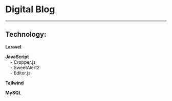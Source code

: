 # Digital Blog
---

## Technology:

**Laravel**  

**JavaScript**  
&nbsp;&nbsp;&nbsp;&nbsp;- Cropper.js  
&nbsp;&nbsp;&nbsp;&nbsp;- SweetAlert2  
&nbsp;&nbsp;&nbsp;&nbsp;- Editor.js

**Tailwind**

**MySQL**
